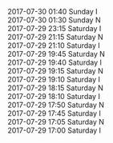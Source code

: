 2017-07-30 01:40 Sunday  I  
2017-07-30 01:30 Sunday  N  
2017-07-29 23:15 Saturday  I  
2017-07-29 21:15 Saturday  N  
2017-07-29 21:10 Saturday  I  
2017-07-29 19:45 Saturday  N  
2017-07-29 19:40 Saturday  I  
2017-07-29 19:15 Saturday  N  
2017-07-29 19:10 Saturday  I  
2017-07-29 18:15 Saturday  N  
2017-07-29 18:10 Saturday  I  
2017-07-29 17:50 Saturday  N  
2017-07-29 17:45 Saturday  I  
2017-07-29 17:05 Saturday  N  
2017-07-29 17:00 Saturday  I  
